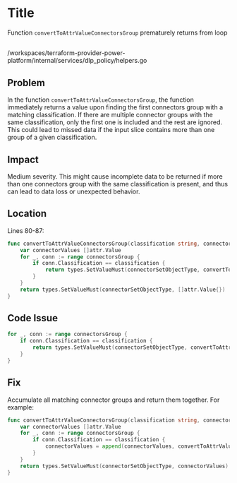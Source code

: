 # Title

Function `convertToAttrValueConnectorsGroup` prematurely returns from loop

##

/workspaces/terraform-provider-power-platform/internal/services/dlp_policy/helpers.go

## Problem

In the function `convertToAttrValueConnectorsGroup`, the function immediately returns a value upon finding the first connectors group with a matching classification. If there are multiple connector groups with the same classification, only the first one is included and the rest are ignored. This could lead to missed data if the input slice contains more than one group of a given classification.

## Impact

Medium severity. This might cause incomplete data to be returned if more than one connectors group with the same classification is present, and thus can lead to data loss or unexpected behavior.

## Location

Lines 80-87:

```go
func convertToAttrValueConnectorsGroup(classification string, connectorsGroup []dlpConnectorGroupsModelDto) basetypes.SetValue {
	var connectorValues []attr.Value
	for _, conn := range connectorsGroup {
		if conn.Classification == classification {
			return types.SetValueMust(connectorSetObjectType, convertToAttrValueConnectors(conn, connectorValues))
		}
	}
	return types.SetValueMust(connectorSetObjectType, []attr.Value{})
}
```

## Code Issue

```go
for _, conn := range connectorsGroup {
	if conn.Classification == classification {
		return types.SetValueMust(connectorSetObjectType, convertToAttrValueConnectors(conn, connectorValues))
	}
}
```

## Fix

Accumulate all matching connector groups and return them together. For example:

```go
func convertToAttrValueConnectorsGroup(classification string, connectorsGroup []dlpConnectorGroupsModelDto) basetypes.SetValue {
	var connectorValues []attr.Value
	for _, conn := range connectorsGroup {
		if conn.Classification == classification {
			connectorValues = append(connectorValues, convertToAttrValueConnectors(conn, []attr.Value{})...)
		}
	}
	return types.SetValueMust(connectorSetObjectType, connectorValues)
}
```

